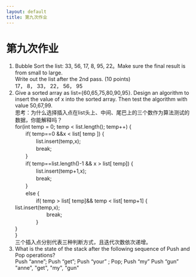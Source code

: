 ```yaml
---
layout: default
title: 第九次作业
---
```


# 第九次作业
1. Bubble Sort the list: 33, 56, 17, 8, 95, 22。Make sure the final result is from small to large.  
Write out the list after the 2nd pass. (10 points)   
17， 8， 33， 22， 56， 95   
2. Give a sorted array as list={60,65,75,80,90,95}. Design an algorithm to insert the value of x into the sorted array. Then test the algorithm with value 50,67,99.  
思考：为什么选择插入点在list头上、中间、尾巴上的三个数作为算法测试的数据，你能解释吗？  
for(int temp = 0; temp < list.length(); temp++) {  
　　if( temp==0 &&x < list[ temp ]) {  
　　　　list.insert(temp,x);    
　　　　break;  
　　}  
　　if( temp==list.length()-1 && x > list[ temp]) {  
　　　　list.insert(temp+1,x);  
　　　　break;  
　　}  
　　else {    
　　　　if( temp > list[ temp]&& temp < list[ temp+1] {  
          list.insert(temp,x);  
　　　　　　break;    
　　　　}    
    }  
}    
三个插入点分别代表三种判断方式，且迭代次数依次递增。  
3. What is the state of the stack after the following sequence of Push and Pop operations?  
Push “anne”; Push “get”; Push “your” ; Pop; Push “my” Push “gun”  
"anne", "get", "my", "gun"   
